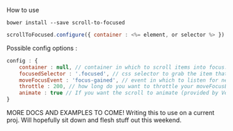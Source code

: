 

How to use

```shell
bower install --save scroll-to-focused
```

```javascript
scrollToFocused.configure({ container : <%= element, or selector %> }).start();
```

Possible config options :
```javascript
config : {
    container : null, // container in which to scroll items into focus.
    focusedSelector : '.focused', // css selector to grab the item that has focus
    moveFocusEvent : 'focus-gained', // event in which to listen for new focus events
    throttle : 200, // how long do you want to throttle your moveFocusEvent, will fire immediate, then wait this time to fire again.
    animate : true // If you want the scroll to animate (provided by Velocity.js)
}
```

MORE DOCS AND EXAMPLES TO COME!
Writing this to use on a current proj. Will hopefully sit down and flesh stuff out this weekend.
